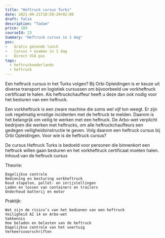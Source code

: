 ```yaml
---
title: "Heftruck cursus Turks"
date: 2021-09-21T18:59:29+02:00
draft: false
description: "Tadam"
price: 189
courseId: 23
Summary: "Heftruck cursus in 1 dag"
pos:
-   Gratis gezonde lunch
-   Cursus + examen in 1 dag
-   Direct VCA pas
tags:
  - heftrucknederlands
  - heftruck
---
```


Een heftruck cursus in het Turks volgen? Bij Orbi Opleidingen is er keuze uit diverse transport en logistiek cursussen om bijvoorbeeld uw vorkheftruck certificaat te halen. Als heftruckchauffeur heeft u deze dan ook nodig voor het besturen van een heftruck.

Een vorkheftruck is een zware machine die soms wel vijf ton weegt. Er zijn ook regelmatig ernstige incidenten met de heftruck te melden. Daarom is het belangrijk om veilig te werken met een heftruck. De Arbo-wet verplicht bedrijven die werken met heftrucks, om alle heftruckchauffeurs een gedegen veiligheidsinstructie te geven. Volg daarom een heftruck cursus bij Orbi Opleidingen.
Voor wie is de heftruck cursus?

De cursus Heftruck Turks is bedoeld voor personen die binnenkort een heftruck willen gaan besturen en het vorkheftruck certificaat moeten halen.
Inhoud van de heftruck cursus

Theorie:

    Dagelijkse controle
    Bediening en besturing vorkheftruck
    Koud stapelen, pallet- en inrijstellingen
    Laden en lossen van containers en trailers
    Onderhoud batterij en motor

Praktijk:

    Wat zijn de risico’s van het bedienen van een heftruck
    Veiligheid AI 14 en Arbo-wet
    Vakkennis
    Hoe beladen en belasten van de heftruck
    Dagelijkse controle van het voertuig
    Verkeersvoorschriften
